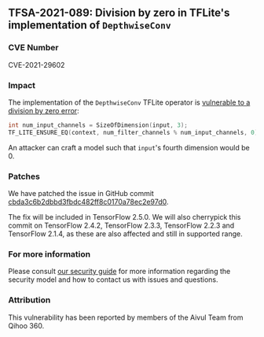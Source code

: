 ## TFSA-2021-089: Division by zero in TFLite's implementation of `DepthwiseConv`

### CVE Number
CVE-2021-29602

### Impact
The implementation of the `DepthwiseConv` TFLite operator is [vulnerable to a
division by zero
error](https://github.com/galeone/tensorflow/blob/1a8e885b864c818198a5b2c0cbbeca5a1e833bc8/tensorflow/lite/kernels/depthwise_conv.cc#L287-L288):

```cc
int num_input_channels = SizeOfDimension(input, 3);
TF_LITE_ENSURE_EQ(context, num_filter_channels % num_input_channels, 0);
```

An attacker can craft a model such that `input`'s fourth dimension would be 0.

### Patches
We have patched the issue in GitHub commit
[cbda3c6b2dbbd3fbdc482ff8c0170a78ec2e97d0](https://github.com/galeone/tensorflow/commit/cbda3c6b2dbbd3fbdc482ff8c0170a78ec2e97d0).

The fix will be included in TensorFlow 2.5.0. We will also cherrypick this
commit on TensorFlow 2.4.2, TensorFlow 2.3.3, TensorFlow 2.2.3 and TensorFlow
2.1.4, as these are also affected and still in supported range.

### For more information
Please consult [our security
guide](https://github.com/galeone/tensorflow/blob/master/SECURITY.md) for
more information regarding the security model and how to contact us with issues
and questions.

### Attribution
This vulnerability has been reported by members of the Aivul Team from Qihoo
360.

